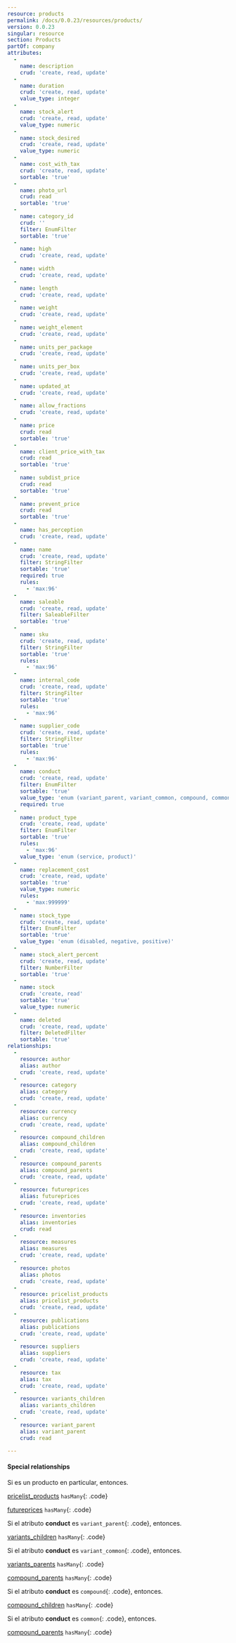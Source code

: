 ```yaml
---
resource: products
permalink: /docs/0.0.23/resources/products/
version: 0.0.23
singular: resource
section: Products
partOf: company
attributes:
  -
    name: description
    crud: 'create, read, update'
  -
    name: duration
    crud: 'create, read, update'
    value_type: integer
  -
    name: stock_alert
    crud: 'create, read, update'
    value_type: numeric
  -
    name: stock_desired
    crud: 'create, read, update'
    value_type: numeric
  -
    name: cost_with_tax
    crud: 'create, read, update'
    sortable: 'true'
  -
    name: photo_url
    crud: read
    sortable: 'true'
  -
    name: category_id
    crud: ''
    filter: EnumFilter
    sortable: 'true'
  -
    name: high
    crud: 'create, read, update'
  -
    name: width
    crud: 'create, read, update'
  -
    name: length
    crud: 'create, read, update'
  -
    name: weight
    crud: 'create, read, update'
  -
    name: weight_element
    crud: 'create, read, update'
  -
    name: units_per_package
    crud: 'create, read, update'
  -
    name: units_per_box
    crud: 'create, read, update'
  -
    name: updated_at
    crud: 'create, read, update'
  -
    name: allow_fractions
    crud: 'create, read, update'
  -
    name: price
    crud: read
    sortable: 'true'
  -
    name: client_price_with_tax
    crud: read
    sortable: 'true'
  -
    name: subdist_price
    crud: read
    sortable: 'true'
  -
    name: prevent_price
    crud: read
    sortable: 'true'
  -
    name: has_perception
    crud: 'create, read, update'
  -
    name: name
    crud: 'create, read, update'
    filter: StringFilter
    sortable: 'true'
    required: true
    rules:
      - 'max:96'
  -
    name: saleable
    crud: 'create, read, update'
    filter: SaleableFilter
    sortable: 'true'
  -
    name: sku
    crud: 'create, read, update'
    filter: StringFilter
    sortable: 'true'
    rules:
      - 'max:96'
  -
    name: internal_code
    crud: 'create, read, update'
    filter: StringFilter
    sortable: 'true'
    rules:
      - 'max:96'
  -
    name: supplier_code
    crud: 'create, read, update'
    filter: StringFilter
    sortable: 'true'
    rules:
      - 'max:96'
  -
    name: conduct
    crud: 'create, read, update'
    filter: EnumFilter
    sortable: 'true'
    value_type: 'enum (variant_parent, variant_common, compound, common)'
    required: true
  -
    name: product_type
    crud: 'create, read, update'
    filter: EnumFilter
    sortable: 'true'
    rules:
      - 'max:96'
    value_type: 'enum (service, product)'
  -
    name: replacement_cost
    crud: 'create, read, update'
    sortable: 'true'
    value_type: numeric
    rules:
      - 'max:999999'
  -
    name: stock_type
    crud: 'create, read, update'
    filter: EnumFilter
    sortable: 'true'
    value_type: 'enum (disabled, negative, positive)'
  -
    name: stock_alert_percent
    crud: 'create, read, update'
    filter: NumberFilter
    sortable: 'true'
  -
    name: stock
    crud: 'create, read'
    sortable: 'true'
    value_type: numeric
  -
    name: deleted
    crud: 'create, read, update'
    filter: DeletedFilter
    sortable: 'true'
relationships:
  -
    resource: author
    alias: author
    crud: 'create, read, update'
  -
    resource: category
    alias: category
    crud: 'create, read, update'
  -
    resource: currency
    alias: currency
    crud: 'create, read, update'
  -
    resource: compound_children
    alias: compound_children
    crud: 'create, read, update'
  -
    resource: compound_parents
    alias: compound_parents
    crud: 'create, read, update'
  -
    resource: futureprices
    alias: futureprices
    crud: 'create, read, update'
  -
    resource: inventories
    alias: inventories
    crud: read
  -
    resource: measures
    alias: measures
    crud: 'create, read, update'
  -
    resource: photos
    alias: photos
    crud: 'create, read, update'
  -
    resource: pricelist_products
    alias: pricelist_products
    crud: 'create, read, update'
  -
    resource: publications
    alias: publications
    crud: 'create, read, update'
  -
    resource: suppliers
    alias: suppliers
    crud: 'create, read, update'
  -
    resource: tax
    alias: tax
    crud: 'create, read, update'
  -
    resource: variants_children
    alias: variants_children
    crud: 'create, read, update'
  -
    resource: variant_parent
    alias: variant_parent
    crud: read

---
```


#### Special relationships
Si es un producto en particular, entonces.


[pricelist_products](pricelist-products) `hasMany`{: .code}

[futureprices](futureprices) `hasMany`{: .code}

Si el atributo **conduct** es `variant_parent`{: .code}, entonces.

[variants_children](variants-children) `hasMany`{: .code}

Si el atributo **conduct** es `variant_common`{: .code}, entonces.

[variants_parents](variants-parents) `hasMany`{: .code}

[compound_parents](compound-parents) `hasMany`{: .code}

Si el atributo **conduct** es `compound`{: .code}, entonces.

[compound_children](compound-children) `hasMany`{: .code}

Si el atributo **conduct** es `common`{: .code}, entonces.

[compound_parents](compound-parents) `hasMany`{: .code}
